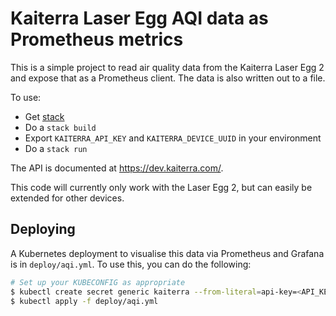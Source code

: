 # Kaiterra Laser Egg AQI data as Prometheus metrics

This is a simple project to read air quality data from the Kaiterra Laser Egg 2
and expose that as a Prometheus client. The data is also written out to a file.

To use:

  * Get [stack](https://haskellstack.org/)
  * Do a `stack build`
  * Export `KAITERRA_API_KEY` and `KAITERRA_DEVICE_UUID` in your environment
  * Do a `stack run`

The API is documented at https://dev.kaiterra.com/.

This code will currently only work with the Laser Egg 2, but can easily be
extended for other devices.

## Deploying

A Kubernetes deployment to visualise this data via Prometheus and Grafana is in
`deploy/aqi.yml`. To use this, you can do the following:

```sh
# Set up your KUBECONFIG as appropriate
$ kubectl create secret generic kaiterra --from-literal=api-key=<API_KEY> --from-literal=device-uuid=<UUID>
$ kubectl apply -f deploy/aqi.yml
```
